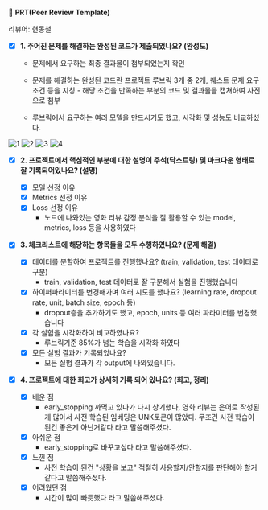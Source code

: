 🔑 **PRT(Peer Review Template)**

리뷰어: 현동철

- [x] **1. 주어진 문제를 해결하는 완성된 코드가 제출되었나요? (완성도)**

  - 문제에서 요구하는 최종 결과물이 첨부되었는지 확인
  - 문제를 해결하는 완성된 코드란 프로젝트 루브릭 3개 중 2개,
    퀘스트 문제 요구조건 등을 지칭 - 해당 조건을 만족하는 부분의 코드 및 결과물을 캡쳐하여 사진으로 첨부

  - 루브릭에서 요구하는 여러 모델을 만드시기도 했고, 시각화 및 성능도 비교하셨다.

![1](https://github.com/septembraljourney/aiffel-tasks/blob/main/0612/prt_review_image/image01.png)
![2](https://github.com/septembraljourney/aiffel-tasks/blob/main/0612/prt_review_image/image02.png)
![3](https://github.com/septembraljourney/aiffel-tasks/blob/main/0612/prt_review_image/image03.png)
![4](https://github.com/septembraljourney/aiffel-tasks/blob/main/0612/prt_review_image/image04.png)

- [x] **2. 프로젝트에서 핵심적인 부분에 대한 설명이 주석(닥스트링) 및 마크다운 형태로 잘 기록되어있나요? (설명)**

  - [x] 모델 선정 이유
  - [x] Metrics 선정 이유
  - [x] Loss 선정 이유
    - 노드에 나와있는 영화 리뷰 감정 분석을 잘 활용할 수 있는 model, metrics, loss 등을 사용하였다

- [x] **3. 체크리스트에 해당하는 항목들을 모두 수행하였나요? (문제 해결)**

  - [x] 데이터를 분할하여 프로젝트를 진행했나요? (train, validation, test 데이터로 구분)
    - train, validation, test 데이터로 잘 구분해서 실험을 진행했습니다
  - [x] 하이퍼파라미터를 변경해가며 여러 시도를 했나요? (learning rate, dropout rate, unit, batch size, epoch 등)
    - dropout층을 추가하기도 했고, epoch, units 등 여러 파라미터를 변경했습니다
  - [x] 각 실험을 시각화하여 비교하였나요?
    - 루브릭기준 85%가 넘는 학습을 시각화 하였다
  - [x] 모든 실험 결과가 기록되었나요?
    - 모든 실험 결과가 각 output에 나와있습니다.

- [x] **4. 프로젝트에 대한 회고가 상세히 기록 되어 있나요? (회고, 정리)**
  - [x] 배운 점
    - early_stopping 까먹고 있다가 다시 상기했다, 영화 리뷰는 은어로 작성된게 많아서 사전 학습된 임베딩은 UNK토큰이 많았다. 무조건 사전 학습이 된건 좋은게 아닌거같다 라고 말씀해주셨다.
  - [x] 아쉬운 점
    - early_stopping로 바꾸고싶다 라고 말씀해주셨다.
  - [x] 느낀 점
    - 사전 학습이 된건 "상황을 보고" 적절히 사용할지/안할지를 판단해야 할거같다고 말씀해주셨다.
  - [x] 어려웠던 점
    - 시간이 많이 빠듯했다 라고 말씀해주셨다.

